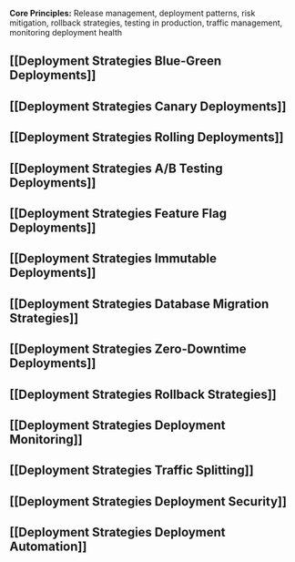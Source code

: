 **Core Principles:** Release management, deployment patterns, risk mitigation, rollback strategies, testing in production, traffic management, monitoring deployment health

## [[Deployment Strategies Blue-Green Deployments]]
## [[Deployment Strategies Canary Deployments]]
## [[Deployment Strategies Rolling Deployments]]
## [[Deployment Strategies A/B Testing Deployments]]
## [[Deployment Strategies Feature Flag Deployments]]
## [[Deployment Strategies Immutable Deployments]]
## [[Deployment Strategies Database Migration Strategies]]
## [[Deployment Strategies Zero-Downtime Deployments]]
## [[Deployment Strategies Rollback Strategies]]
## [[Deployment Strategies Deployment Monitoring]]
## [[Deployment Strategies Traffic Splitting]]
## [[Deployment Strategies Deployment Security]]
## [[Deployment Strategies Deployment Automation]]
